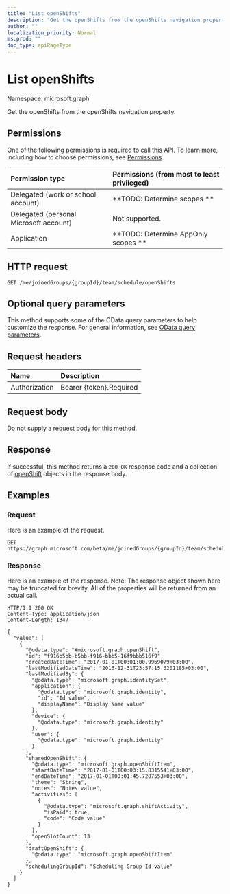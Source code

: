 ```yaml
---
title: "List openShifts"
description: "Get the openShifts from the openShifts navigation property."
author: ""
localization_priority: Normal
ms.prod: ""
doc_type: apiPageType
---
```


# List openShifts

Namespace: microsoft.graph

Get the openShifts from the openShifts navigation property.

## Permissions
One of the following permissions is required to call this API. To learn more, including how to choose permissions, see [Permissions](/concepts/permissions-reference.md).

|Permission type|Permissions (from most to least privileged)|
|:---|:---|
|Delegated (work or school account)|**TODO: Determine scopes **|
|Delegated (personal Microsoft account)|Not supported.|
|Application|**TODO: Determine AppOnly scopes **|

## HTTP request
<!-- {
  "blockType": "ignored"
}
-->
``` http
GET /me/joinedGroups/{groupId}/team/schedule/openShifts
```

## Optional query parameters
This method supports some of the OData query parameters to help customize the response. For general information, see [OData query parameters](/graph/query-parameters).

## Request headers
|Name|Description|
|:---|:---|
|Authorization|Bearer {token}.Required|

## Request body
Do not supply a request body for this method.

## Response
If successful, this method returns a `200 OK` response code and a collection of [openShift](../resources/openshift.md) objects in the response body.

## Examples

### Request
Here is an example of the request.
<!-- {
  "blockType": "request",
  "name": "get_openshift"
}
-->
``` http
GET https://graph.microsoft.com/beta/me/joinedGroups/{groupId}/team/schedule/openShifts
```

### Response
Here is an example of the response. Note: The response object shown here may be truncated for brevity. All of the properties will be returned from an actual call.
<!-- {
  "blockType": "response",
  "truncated": true,
  "@odata.type": "collection(microsoft.graph.openshift)"
}
-->
``` http
HTTP/1.1 200 OK
Content-Type: application/json
Content-Length: 1347

{
  "value": [
    {
      "@odata.type": "#microsoft.graph.openShift",
      "id": "f916b5bb-b5bb-f916-bbb5-16f9bbb516f9",
      "createdDateTime": "2017-01-01T00:01:00.9969079+03:00",
      "lastModifiedDateTime": "2016-12-31T23:57:15.6201185+03:00",
      "lastModifiedBy": {
        "@odata.type": "microsoft.graph.identitySet",
        "application": {
          "@odata.type": "microsoft.graph.identity",
          "id": "Id value",
          "displayName": "Display Name value"
        },
        "device": {
          "@odata.type": "microsoft.graph.identity"
        },
        "user": {
          "@odata.type": "microsoft.graph.identity"
        }
      },
      "sharedOpenShift": {
        "@odata.type": "microsoft.graph.openShiftItem",
        "startDateTime": "2017-01-01T00:03:15.8315541+03:00",
        "endDateTime": "2017-01-01T00:01:45.7287553+03:00",
        "theme": "String",
        "notes": "Notes value",
        "activities": [
          {
            "@odata.type": "microsoft.graph.shiftActivity",
            "isPaid": true,
            "code": "Code value"
          }
        ],
        "openSlotCount": 13
      },
      "draftOpenShift": {
        "@odata.type": "microsoft.graph.openShiftItem"
      },
      "schedulingGroupId": "Scheduling Group Id value"
    }
  ]
}
```

